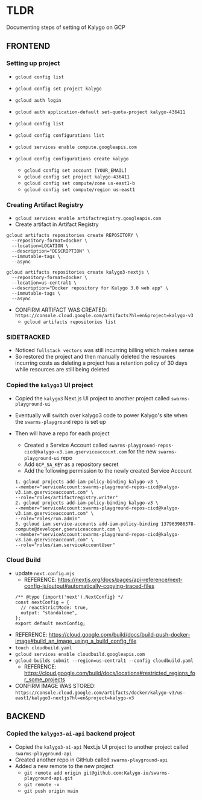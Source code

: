 # TLDR

Documenting steps of setting of Kalygo on GCP

## FRONTEND

### Setting up project

- `gcloud config list`
- `gcloud config set project kalygo`
- `gcloud auth login`
- `gcloud auth application-default set-quota-project kalygo-436411`
- `gcloud config list`

- `gcloud config configurations list`
- `gcloud services enable compute.googleapis.com`
- `gcloud config configurations create kalygo`
  - `gcloud config set account [YOUR_EMAIL]`
  - `gcloud config set project kalygo-436411`
  - `gcloud config set compute/zone us-east1-b`
  - `gcloud config set compute/region us-east1`

### Creating Artifact Registry

- `gcloud services enable artifactregistry.googleapis.com`
- Create artifact in Artifact Registry
``` template
gcloud artifacts repositories create REPOSITORY \
  --repository-format=docker \
  --location=LOCATION \
  --description="DESCRIPTION" \
  --immutable-tags \
  --async
```
``` ie:
gcloud artifacts repositories create kalygo3-nextjs \
  --repository-format=docker \
  --location=us-central1 \
  --description="Docker repository for Kalygo 3.0 web app" \
  --immutable-tags \
  --async
```
- CONFIRM ARTIFACT WAS CREATED: `https://console.cloud.google.com/artifacts?hl=en&project=kalygo-v3`
  - `gcloud artifacts repositories list`

### SIDETRACKED

- Noticed `fullstack vectors` was still incurring billing which makes sense
- So restored the project and then manually deleted the resources incurring costs as deleting a project has a retention policy of 30 days while resources are still being deleted

### Copied the `kalygo3` UI project

- Copied the `kalygo3` Next.js UI project to another project called `swarms-playground-ui`
- Eventually will switch over kalygo3 code to power Kalygo's site when the `swarms-playground` repo is set up
- Then will have a repo for each project

  - Created a Service Account called `swarms-playground-repos-cicd@kalygo-v3.iam.gserviceaccount.com` for the new `swarms-playground-ui` repo
  - Add `GCP_SA_KEY` as a repository secret
  - Add the following permission to the newly created Service Account
  ```
  1. gcloud projects add-iam-policy-binding kalygo-v3 \
  --member="serviceAccount:swarms-playground-repos-cicd@kalygo-v3.iam.gserviceaccount.com" \
  --role="roles/artifactregistry.writer"
  2. gcloud projects add-iam-policy-binding kalygo-v3 \
  --member="serviceAccount:swarms-playground-repos-cicd@kalygo-v3.iam.gserviceaccount.com" \
  --role="roles/run.admin"
  3. gcloud iam service-accounts add-iam-policy-binding 137963986378-compute@developer.gserviceaccount.com \
  --member="serviceAccount:swarms-playground-repos-cicd@kalygo-v3.iam.gserviceaccount.com" \
  --role="roles/iam.serviceAccountUser"
  ```

### Cloud Build

- update `next.config.mjs` <!-- Already was done -->
  - REFERENCE: https://nextjs.org/docs/pages/api-reference/next-config-js/output#automatically-copying-traced-files
  ```
  /** @type {import('next').NextConfig} */
  const nextConfig = {
    // reactStrictMode: true,
    output: "standalone",
  };
  export default nextConfig;
  ```
- REFERENCE: https://cloud.google.com/build/docs/build-push-docker-image#build_an_image_using_a_build_config_file
- `touch cloudbuild.yaml`
- `gcloud services enable cloudbuild.googleapis.com`
- `gcloud builds submit --region=us-central1 --config cloudbuild.yaml`
  - REFERENCE: https://cloud.google.com/build/docs/locations#restricted_regions_for_some_projects
- CONFIRM IMAGE WAS STORED: `https://console.cloud.google.com/artifacts/docker/kalygo-v3/us-east1/kalygo3-nextjs?hl=en&project=kalygo-v3`

## BACKEND

### Copied the `kalygo3-ai-api` backend project

- Copied the `kalygo3-ai-api` Next.js UI project to another project called `swarms-playground-api`
- Created another repo in GitHub called `swarms-playground-api`
- Added a new remote to the new project
  - `git remote add origin git@github.com:Kalygo-io/swarms-playground-api.git`
  - `git remote -v`
  - `git push origin main`